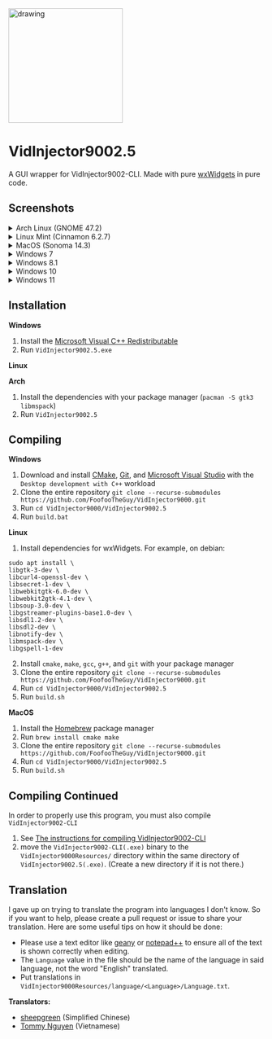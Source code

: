 <img src="https://github.com/user-attachments/assets/e3abe8b2-2b8e-47c4-a434-f9c8330f135b" alt="drawing" width="225"/>

# VidInjector9002.5
A GUI wrapper for VidInjector9002-CLI. Made with pure [wxWidgets](https://github.com/wxWidgets/wxWidgets) in pure code.

## Screenshots
<details>
<summary>Arch Linux (GNOME 47.2)</summary>

### System (Light Mode)
![System Light](https://github.com/user-attachments/assets/0b8cb59e-be9b-4fb9-a1ec-1081b2e8cffa)

### System (Dark Mode)
![System](https://github.com/user-attachments/assets/bb26a54e-d4eb-47fb-a76d-937ab96b7398)

### Light Mode
![Light](https://github.com/user-attachments/assets/4c2059d3-0ce8-4c34-a4ed-fdab3a1535f0)

### Dark Mode
![Dark](https://github.com/user-attachments/assets/916fa097-1a49-4a7d-8ecf-6547d53823d2)

</details>

<details>
<summary>Linux Mint (Cinnamon 6.2.7)</summary>

### System (Light Mode)
![Screenshot from 2024-12-30 11-47-50](https://github.com/user-attachments/assets/20e56092-9eba-4e45-9e4d-f28dc2767881)

### System (Dark Mode)
![Screenshot from 2024-12-30 11-46-22](https://github.com/user-attachments/assets/833b8de2-343d-4056-a024-051babc0f8f2)

### Light Mode
![Screenshot from 2024-12-30 11-46-39](https://github.com/user-attachments/assets/086e3c54-2970-4f50-abd3-1e668700d70e)

### Dark Mode
![Screenshot from 2024-12-30 11-46-53](https://github.com/user-attachments/assets/a97144a5-6440-4217-af19-a1b7cac5830b)

</details>

<details>
<summary>MacOS (Sonoma 14.3)</summary>

### System (Light Mode)
![system](https://github.com/user-attachments/assets/f53e9cca-69ff-4c09-8039-e79778682ee7)

### System (Dark Mode)
![system dark](https://github.com/user-attachments/assets/62d95d87-1d98-445c-866a-225f0317fbc5)

### Light Mode
![light](https://github.com/user-attachments/assets/20a2f9cc-ceaa-47f7-941e-28e1a4a54a73)

### Dark Mode
![dark](https://github.com/user-attachments/assets/3d5b0e4a-407f-480a-9553-8888ee9a507b)

</details>

<details>
<summary>Windows 7</summary>

### System
![system crop](https://github.com/user-attachments/assets/3d1316c0-c097-4361-84cb-92b5079a3476)

### Light Mode
![light crop](https://github.com/user-attachments/assets/a973ff88-9415-4277-b844-d4c21e4fe780)

### Dark Mode
![dark crop](https://github.com/user-attachments/assets/a7ec957c-3796-4605-9b2f-6d4cdb2c57ee)

</details>

<details>
<summary>Windows 8.1</summary>

### System
![system](https://github.com/user-attachments/assets/a6df53a4-cbdd-446b-b613-9aca0fefecb2)

### Light Mode
![light](https://github.com/user-attachments/assets/1990f3ac-8789-4c49-b86e-8f3d006b61ea)

### Dark Mode
![dark](https://github.com/user-attachments/assets/17b9b818-a8e2-4410-bce5-8a290c6eb9b7)

</details>

<details>
<summary>Windows 10</summary>

### System
![system](https://github.com/user-attachments/assets/811bdb6a-42d8-4cb7-b963-1456b861734d)

### Light Mode
![light](https://github.com/user-attachments/assets/cc6117ee-b366-4b35-9eb7-fd824fafca0b)

### Dark Mode
![dark](https://github.com/user-attachments/assets/f8db3e8f-cd92-42af-b1ca-296cd7ec7f83)

</details>

<details>
<summary>Windows 11</summary>

### System
![system](https://github.com/user-attachments/assets/3504dc0f-432c-4e44-ae3e-ca78980d0c90)

### Light Mode
![light](https://github.com/user-attachments/assets/38d581f1-5154-489a-b01d-e72d7029876a)

### Dark Mode
![dark](https://github.com/user-attachments/assets/faf1d9a2-1f01-4d43-8dba-0a2ed7416515)

</details>

## Installation
**Windows**
1. Install the [Microsoft Visual C++ Redistributable](https://learn.microsoft.com/en-us/cpp/windows/latest-supported-vc-redist)
2. Run `VidInjector9002.5.exe`

**Linux**

**Arch**
1. Install the dependencies with your package manager (`pacman -S gtk3 libmspack`)
2. Run `VidInjector9002.5`

## Compiling
**Windows**
1. Download and install [CMake](https://cmake.org/), [Git](https://git-scm.com/downloads/win), and [Microsoft Visual Studio](https://visualstudio.microsoft.com/) with the `Desktop development with C++` workload
2. Clone the entire repository `git clone --recurse-submodules https://github.com/FoofooTheGuy/VidInjector9000.git`
3. Run `cd VidInjector9000/VidInjector9002.5`
4. Run `build.bat`

**Linux**
1. Install dependencies for wxWidgets. For example, on debian:
```
sudo apt install \
libgtk-3-dev \
libcurl4-openssl-dev \
libsecret-1-dev \
libwebkitgtk-6.0-dev \
libwebkit2gtk-4.1-dev \
libsoup-3.0-dev \
libgstreamer-plugins-base1.0-dev \
libsdl1.2-dev \
libsdl2-dev \
libnotify-dev \
libmspack-dev \
libgspell-1-dev
```
2. Install `cmake`, `make`, `gcc`, `g++`, and `git` with your package manager
3. Clone the entire repository `git clone --recurse-submodules https://github.com/FoofooTheGuy/VidInjector9000.git`
4. Run `cd VidInjector9000/VidInjector9002.5`
6. Run `build.sh`

**MacOS**
1. Install the [Homebrew](https://brew.sh/) package manager
2. Run `brew install cmake make`
3. Clone the entire repository `git clone --recurse-submodules https://github.com/FoofooTheGuy/VidInjector9000.git`
4. Run `cd VidInjector9000/VidInjector9002.5`
6. Run `build.sh`

## Compiling Continued
In order to properly use this program, you must also compile `VidInjector9002-CLI`
1. See [The instructions for compiling VidInjector9002-CLI](https://github.com/FoofooTheGuy/VidInjector9000/blob/main/VidInjector9002-CLI/README.md#compiling)
2. move the `VidInjector9002-CLI(.exe)` binary to the `VidInjector9000Resources/` directory within the same directory of `VidInjector9002.5(.exe)`. (Create a new directory if it is not there.)

## Translation
I gave up on trying to translate the program into languages I don't know. So if you want to help, please create a pull request or issue to share your translation. Here are some useful tips on how it should be done:

- Please use a text editor like [geany](https://www.geany.org/) or [notepad++](https://notepad-plus-plus.org/) to ensure all of the text is shown correctly when editing.
- The `Language` value in the file should be the name of the language in said language, not the word "English" translated.
- Put translations in `VidInjector9000Resources/language/<Language>/Language.txt`.

**Translators:**
- [sheepgreen](https://github.com/slippersheepig) (Simplified Chinese)
- [Tommy Nguyen](https://github.com/duynho2003) (Vietnamese)
